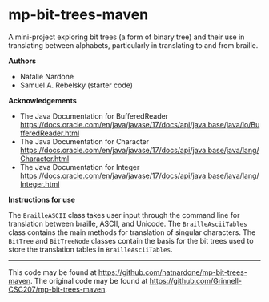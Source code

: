 # mp-bit-trees-maven

A mini-project exploring bit trees (a form of binary tree) and their use in translating between alphabets, particularly in translating to and from braille.

**Authors**

* Natalie Nardone
* Samuel A. Rebelsky (starter code)

**Acknowledgements**

* The Java Documentation for BufferedReader <https://docs.oracle.com/en/java/javase/17/docs/api/java.base/java/io/BufferedReader.html>
* The Java Documentation for Character <https://docs.oracle.com/en/java/javase/17/docs/api/java.base/java/lang/Character.html>
* The Java Documentation for Integer <https://docs.oracle.com/en/java/javase/17/docs/api/java.base/java/lang/Integer.html>

**Instructions for use**

The `BrailleASCII` class takes user input through the command line for translation between braille, ASCII, and Unicode. The `BrailleAsciiTables` class contains the main methods for translation of singular characters. The `BitTree` and `BitTreeNode` classes contain the basis for the bit trees used to store the translation tables in `BrailleAsciiTables`.

---

This code may be found at <https://github.com/natnardone/mp-bit-trees-maven>. The original code may be found at <https://github.com/Grinnell-CSC207/mp-bit-trees-maven>.
